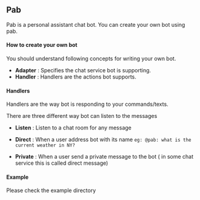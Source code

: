 ## Pab

Pab is a personal assistant chat bot. You can create your own bot using pab.

#### How to create your own bot

You should understand following concepts for writing your own bot.

* **Adapter** : Specifies the chat service bot is supporting.
* **Handler** : Handlers are the actions bot supports.

#### Handlers

Handlers are the way bot is responding to your commands/texts.

There are three different way bot can listen to the messages

* **Listen** : Listen to a chat room for any message

* **Direct** : When a user address bot with its name `eg: @pab: what is the current weather in NY?`

* **Private** : When a user send a private message to the bot ( in some chat service this is called direct message)


#### Example

Please check the example directory
